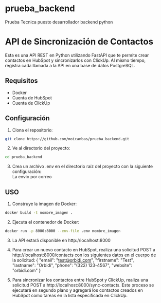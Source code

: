 # prueba_backend
Prueba Tecnica puesto desarrollador backend python

# API de Sincronización de Contactos

Esta es una API REST en Python utilizando FastAPI que te permite crear contactos en HubSpot y sincronizarlos con ClickUp. Al mismo tiempo, registra cada llamada a la API en una base de datos PostgreSQL.

## Requisitos

- Docker
- Cuenta de HubSpot
- Cuenta de ClickUp

## Configuración

1. Clona el repositorio:

```bash
git clone https://github.com/moicanbas/prueba_backend.git
```

2. Ve al directorio del proyecto:
```bash
cd prueba_backend
```
3. Crea un archivo .env en el directorio raíz del proyecto con la siguiente configuración:  
    La envio por correo

## USO
1. Construye la imagen de Docker:  
```bash
docker build -t nombre_imagen .
```

2. Ejecuta el contenedor de Docker:
```bash
docker run -p 8000:8000 --env-file .env nombre_imagen
```

3. La API estará disponible en http://localhost:8000

4. Para crear un nuevo contacto en HubSpot, realiza una solicitud POST a http://localhost:8000/contacts con los siguientes datos en el cuerpo de la solicitud:
{
    "email": "test@orbidi.com",
    "firstname": "Test",
    "lastname": "Orbidi",
    "phone": "(322) 123-4567",
    "website": "orbidi.com"
}

5. Para sincronizar los contactos entre HubSpot y ClickUp, realiza una solicitud POST a http://localhost:8000/sync-contacts. Este proceso se ejecutará en segundo plano y agregará los contactos creados en HubSpot como tareas en la lista especificada en ClickUp.




